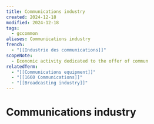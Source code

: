 ```yaml
---
title: Communications industry
created: 2024-12-18
modified: 2024-12-18
tags:
  - gccommon
aliases: Communications industry
french:
  - "[[Industrie des communications]]"
scopeNote:
  - Economic activity dedicated to the offer of commun
relatedTerm:
  - "[[Communications equipment]]"
  - "[[1660 Communications]]"
  - "[[Broadcasting industry]]"
---
```

# Communications industry
